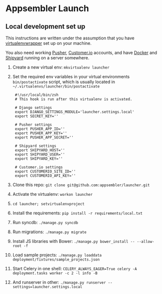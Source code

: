 # Appsembler Launch
## Local development set up

This instructions are written under the assumption that you have [virtualenvwrapper](http://virtualenvwrapper.readthedocs.org/en/latest/) set up on your machine.

You also need working [Pusher](http://pusher.com/), [Customer.io](http://customer.io/) accounts, and have [Docker](http://docker.io) and [Shipyard](http://shipyard-project.com/) running on a server somewhere.

1. Create a new virtual env: `mkvirtualenv launcher`
2. Set the required env variables in your virtual environments `bin/postactivate` script, which is usually located in `~/.virtualenvs/launcher/bin/postactivate`

		#!/usr/local/bin/zsh
		# This hook is run after this virtualenv is activated.
		
		# Django settings
		export DJANGO_SETTINGS_MODULE='launcher.settings.local'
		export SECRET_KEY=''

		# Pusher settings
		export PUSHER_APP_ID=''
		export PUSHER_APP_KEY=''
		export PUSHER_APP_SECRET=''

		# Shipyard settings
		export SHIPYARD_HOST=''
		export SHIPYARD_USER=''
		export SHIPYARD_KEY=''

		# Customer.io settings
		export CUSTOMERIO_SITE_ID=''
		export CUSTOMERIO_API_KEY=''


3. Clone this repo: `git clone git@github.com:appsembler/launcher.git`
4. Activate the virtualenv: `workon launcher`
5. `cd launcher; setvirtualenvproject`
6. Install the requirements: `pip install -r requirements/local.txt`
7. Run syncdb: `./manage.py syncdb`
8. Run migrations: `./manage.py migrate`
9. Install JS libraries with Bower: `./manage.py bower_install -- --allow-root -f`
10. Load sample projects: `./manage.py loaddata deployment/fixtures/sample_projects.json`
11. Start Celery in one shell: `CELERY_ALWAYS_EAGER=True celery -A deployment.tasks worker -c 2 -l info -B`
12. And runserver in other: `./manage.py runserver --settings=launcher.settings.local`
